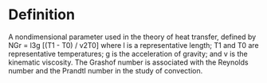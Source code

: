 # Definition

A nondimensional parameter used in the theory of heat transfer, defined
by NGr = l3g \[(T1 - T0) / v2T0\] where l is a representative length; T1
and T0 are representative temperatures; g is the acceleration of
gravity; and v is the kinematic viscosity. The Grashof number is
associated with the Reynolds number and the Prandtl number in the study
of convection.
